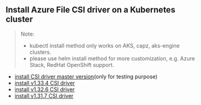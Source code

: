 ## Install Azure File CSI driver on a Kubernetes cluster
> Note:
>  - kubectl install method only works on AKS, capz, aks-engine clusters.
>  - please use helm install method for more customization, e.g. Azure Stack, RedHat OpenShift support.

 - [install CSI driver master version](./install-csi-driver-master.md)(only for testing purpose)
 - [install v1.33.4 CSI driver](./install-csi-driver-v1.33.4.md)
 - [install v1.32.6 CSI driver](./install-csi-driver-v1.32.6.md)
 - [install v1.31.7 CSI driver](./install-csi-driver-v1.31.7.md)
